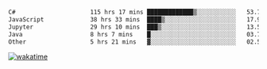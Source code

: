<!--START_SECTION:waka-->

```txt
C#                     115 hrs 17 mins █████████████▒░░░░░░░░░░░   53.70 %
JavaScript             38 hrs 33 mins  ████▒░░░░░░░░░░░░░░░░░░░░   17.96 %
Jupyter                29 hrs 10 mins  ███▒░░░░░░░░░░░░░░░░░░░░░   13.59 %
Java                   8 hrs 7 mins    █░░░░░░░░░░░░░░░░░░░░░░░░   03.79 %
Other                  5 hrs 21 mins   ▓░░░░░░░░░░░░░░░░░░░░░░░░   02.50 %
```

<!--END_SECTION:waka-->
[![wakatime](https://wakatime.com/badge/user/6c2f442e-41b4-42e3-bc06-d5d8203ad1da.svg)](https://wakatime.com/@6c2f442e-41b4-42e3-bc06-d5d8203ad1da)
